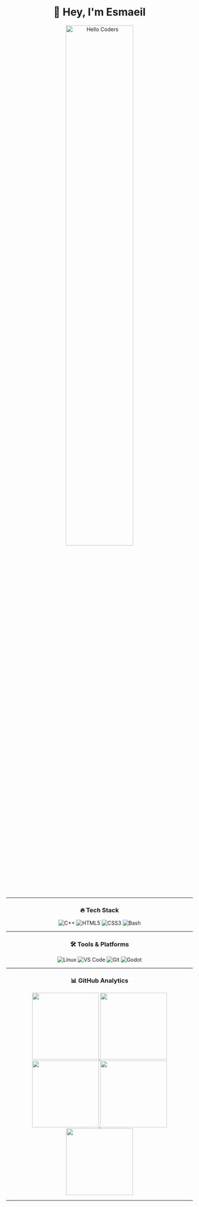 <!-- Modern GitHub Profile README -->

<div align="center">

# 👋 Hey, I'm Esmaeil  


<img src="https://media1.tenor.com/m/y2JXkY1pXkwAAAAC/cat-computer.gif" alt="Hello Coders" width="60%"/>  

---

### 🔥 Tech Stack

<div align="center">


![C++](https://img.shields.io/badge/C++-00599C?style=for-the-badge&logo=c%2B%2B&logoColor=white)
![HTML5](https://img.shields.io/badge/HTML5-E34F26?style=for-the-badge&logo=html5&logoColor=white)
![CSS3](https://img.shields.io/badge/CSS3-1572B6?style=for-the-badge&logo=css3&logoColor=white)
![Bash](https://img.shields.io/badge/Bash-4EAA25?style=for-the-badge&logo=gnu-bash&logoColor=white)

</div>

---

### 🛠 Tools & Platforms  

<div align="center">

![Linux](https://img.shields.io/badge/Linux-FCC624?style=for-the-badge&logo=linux&logoColor=black)
![VS Code](https://img.shields.io/badge/VS_Code-0078D4?style=for-the-badge&logo=visual-studio-code&logoColor=white)
![Git](https://img.shields.io/badge/Git-F05033?style=for-the-badge&logo=git&logoColor=white)
![Godot](https://img.shields.io/badge/Godot-478CBF?style=for-the-badge&logo=godot-engine&logoColor=white)

</div>

---

### 📊 GitHub Analytics  

<a href="https://github.com/Azael-Dev">
  <img height="180" src="http://github-profile-summary-cards.vercel.app/api/cards/profile-details?username=esmaeil06&theme=github_dark"/>
  <img height="180" src="http://github-profile-summary-cards.vercel.app/api/cards/stats?username=esmaeil06&theme=github_dark"/>
  <img height="180" src="http://github-profile-summary-cards.vercel.app/api/cards/productive-time?username=esmaeil06&theme=github_dark&utcOffset=7"/>
  <img height="180" src="http://github-profile-summary-cards.vercel.app/api/cards/repos-per-language?username=esmaeil06&theme=github_dark"/>
  <img height="180" src="http://github-profile-summary-cards.vercel.app/api/cards/most-commit-language?username=esmaeil06&theme=github_dark"/>
</a>


---


</div>
